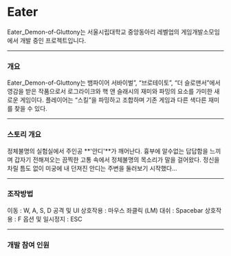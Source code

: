 # Eater

Eater_Demon-of-Gluttony는 서울시립대학교 중앙동아리 레벨업의 게임개발소모임에서 개발 중인 프로젝트입니다.

---

### 개요

Eater_Demon-of-Gluttony는 뱀파이어 서바이벌”, “브로테이토”, “더 슬로맨서”에서 영감을 받은 작품으로서 로그라이크와 핵 앤 슬래시의 재미와 파밍의 요소를 가미한 새로운 게임이다. 플레이어는 “스킬”을 파밍하고 조합하며 기존 게임과 다른 색다른 재미를 찾을 수 있다. 

---

### 스토리 개요

정체불명의 실험실에서 주인공 **'안디'**가 깨어난다. 흉부에 알수없는 답답함을 느끼며 갑자기 전해져오는 끔찍한 고통 속에서 정체불명의 목소리가 말을 걸어왔다. 정신을 차릴 틈도 없이 미궁에 내 던져진 안디는 주변을 둘러보기 시작했다...

---

### 조작방법

이동 : W, A, S, D
공격 및 UI 상호작용 : 마우스 좌클릭 (LM)
대쉬 : Spacebar
상호작용 : F
옵션 및 일시정지 : ESC

---

### 개발 참여 인원
